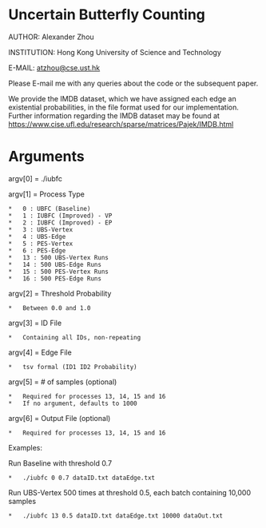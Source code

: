 # Uncertain Butterfly Counting

AUTHOR: Alexander Zhou

INSTITUTION: Hong Kong University of Science and Technology

E-MAIL: atzhou@cse.ust.hk

Please E-mail me with any queries about the code or the subsequent paper.

We provide the IMDB dataset, which we have assigned each edge an existential probabilities, in the file format used for our implementation. Further information regarding the IMDB dataset may be found at https://www.cise.ufl.edu/research/sparse/matrices/Pajek/IMDB.html

# Arguments

argv[0] = ./iubfc

argv[1] = Process Type

	*	0 : UBFC (Baseline)
	*	1 : IUBFC (Improved) - VP
	*	2 : IUBFC (Improved) - EP
	*	3 : UBS-Vertex
	*	4 : UBS-Edge
	*	5 : PES-Vertex
	*	6 : PES-Edge
	*	13 : 500 UBS-Vertex Runs
	*	14 : 500 UBS-Edge Runs
	*	15 : 500 PES-Vertex Runs
	*	16 : 500 PES-Edge Runs

argv[2] = Threshold Probability

	*	Between 0.0 and 1.0
	
argv[3] = ID File

	*	Containing all IDs, non-repeating
	
argv[4] = Edge File

	*	tsv formal (ID1	ID2 Probability)

argv[5] = # of samples (optional)

	*	Required for processes 13, 14, 15 and 16
	*	If no argument, defaults to 1000

argv[6] = Output File (optional)
	
	*	Required for processes 13, 14, 15 and 16
	
Examples:

Run Baseline with threshold 0.7

	*	./iubfc 0 0.7 dataID.txt dataEdge.txt

Run UBS-Vertex 500 times at threshold 0.5, each batch containing 10,000 samples
	
	*	./iubfc 13 0.5 dataID.txt dataEdge.txt 10000 dataOut.txt
